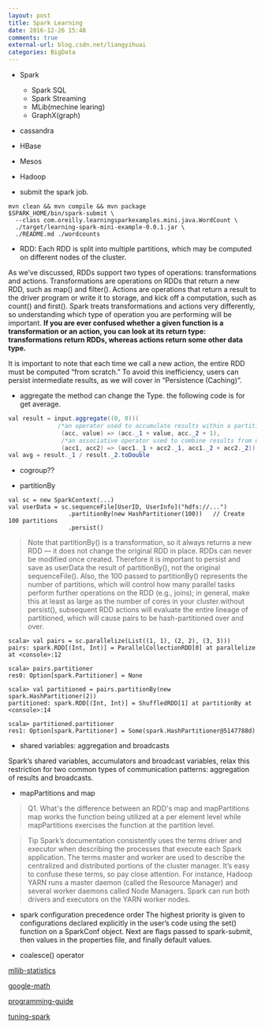 ```yaml
---
layout: post
title: Spark Learning
date: 2016-12-26 15:48
comments: true
external-url: blog.csdn.net/liangyihuai
categories: BigData
---
```



- Spark 
	- Spark SQL
	- Spark Streaming
	- MLib(mechine learing)
	- GraphX(graph)

- cassandra

- HBase

- Mesos

- Hadoop


- submit the spark job.

```
mvn clean && mvn compile && mvn package
$SPARK_HOME/bin/spark-submit \
  --class com.oreilly.learningsparkexamples.mini.java.WordCount \
  ./target/learning-spark-mini-example-0.0.1.jar \
  ./README.md ./wordcounts
```

- RDD: 
Each RDD is split into multiple partitions, which may be computed on different nodes of the cluster.

As we’ve discussed, RDDs support two types of operations: transformations and actions. Transformations are operations on RDDs that return a new RDD, such as map() and filter(). Actions are operations that return a result to the driver program or write it to storage, and kick off a computation, such as count() and first(). Spark treats transformations and actions very differently, so understanding which type of operation you are performing will be important. **If you are ever confused whether a given function is a transformation or an action, you can look at its return type: transformations return RDDs, whereas actions return some other data type.**

It is important to note that each time we call a new action, the entire RDD must be computed “from scratch.” To avoid this inefficiency, users can persist intermediate results, as we will cover in “Persistence (Caching)”.

- aggregate
the method can change the Type. the following code is for get average.
```java
val result = input.aggregate((0, 0))(
              /*an operator used to accumulate results within a partition, this operator is similar with fold()*/
               (acc, value) => (acc._1 + value, acc._2 + 1),
               /*an associative operator used to combine results from different partitions*/
               (acc1, acc2) => (acc1._1 + acc2._1, acc1._2 + acc2._2))
val avg = result._1 / result._2.toDouble
```

- cogroup??

- partitionBy

```
val sc = new SparkContext(...)
val userData = sc.sequenceFile[UserID, UserInfo]("hdfs://...")
                 .partitionBy(new HashPartitioner(100))   // Create 100 partitions
                 .persist()

```

> Note that partitionBy() is a transformation, so it always returns a new RDD — it does not change the original RDD in place. RDDs can never be modified once created. Therefore it is important to persist and save as userData the result of partitionBy(), not the original sequenceFile(). Also, the 100 passed to partitionBy() represents the number of partitions, which will control how many parallel tasks perform further operations on the RDD (e.g., joins); in general, make this at least as large as the number of cores in your cluster.without persist(), subsequent RDD actions will evaluate the entire lineage of partitioned, which will cause pairs to be hash-partitioned over and over.

```
scala> val pairs = sc.parallelize(List((1, 1), (2, 2), (3, 3)))
pairs: spark.RDD[(Int, Int)] = ParallelCollectionRDD[0] at parallelize at <console>:12

scala> pairs.partitioner
res0: Option[spark.Partitioner] = None

scala> val partitioned = pairs.partitionBy(new spark.HashPartitioner(2))
partitioned: spark.RDD[(Int, Int)] = ShuffledRDD[1] at partitionBy at <console>:14

scala> partitioned.partitioner
res1: Option[spark.Partitioner] = Some(spark.HashPartitioner@5147788d)
```

- shared variables: 		aggregation and broadcasts

Spark’s shared variables, accumulators and broadcast variables, relax this restriction for two common types of communication patterns: aggregation of results and broadcasts.


- mapPartitions and map

>Q1. What's the difference between an RDD's map and mapPartitions
map works the function being utilized at a per element level while mapPartitions exercises the function at the partition level.


>Tip
Spark’s documentation consistently uses the terms driver and executor when describing the processes that execute each Spark application. The terms master and worker are used to describe the centralized and distributed portions of the cluster manager. It’s easy to confuse these terms, so pay close attention. For instance, Hadoop YARN runs a master daemon (called the Resource Manager) and several worker daemons called Node Managers. Spark can run both drivers and executors on the YARN worker nodes.

- spark configuration precedence order
The highest priority is given to configurations declared explicitly in the user’s code using the set() function on a SparkConf object. Next are flags passed to spark-submit, then values in the properties file, and finally default values.

- coalesce() operator

















[mllib-statistics](https://spark.apache.org/docs/2.0.2/mllib-statistics.html)

[google-math](http://www.changhai.org/articles/technology/misc/google_math.php)

[programming-guide](http://spark.apache.org/docs/latest/programming-guide.html)

[tuning-spark](http://spark.apache.org/docs/latest/tuning.html)
